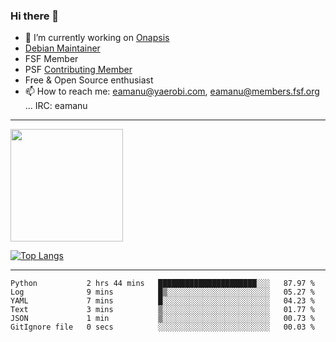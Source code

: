 ### Hi there 👋


- 🔭 I’m currently working on [Onapsis](http://onapsis.com)
- [Debian Maintainer](https://qa.debian.org/developer.php?login=eamanu%40yaerobi.com)
- FSF Member
- PSF [Contributing Member](https://www.python.org/psf/membership/#what-membership-classes-are-there)
- Free & Open Source enthusiast 
- 📫 How to reach me: eamanu@yaerobi.com, eamanu@members.fsf.org ... IRC: eamanu

---

<img height="180em" src="https://github-readme-stats.vercel.app/api?theme=dark&username=eamanu&show_icons=true&hide_border=true&&count_private=true&include_all_commits=true" />

[![Top Langs](https://github-readme-stats.vercel.app/api/top-langs/?theme=dark&username=eamanu&layout=compact)](https://github.com/anuraghazra/github-readme-stats)

---

<!--START_SECTION:waka-->

```text
Python           2 hrs 44 mins   ██████████████████████░░░   87.97 %
Log              9 mins          █▒░░░░░░░░░░░░░░░░░░░░░░░   05.27 %
YAML             7 mins          █░░░░░░░░░░░░░░░░░░░░░░░░   04.23 %
Text             3 mins          ▒░░░░░░░░░░░░░░░░░░░░░░░░   01.77 %
JSON             1 min           ▒░░░░░░░░░░░░░░░░░░░░░░░░   00.73 %
GitIgnore file   0 secs          ░░░░░░░░░░░░░░░░░░░░░░░░░   00.03 %
```

<!--END_SECTION:waka-->
